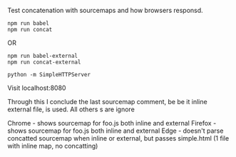 Test concatenation with sourcemaps and how browsers responsd.

    npm run babel
    npm run concat

OR

    npm run babel-external
    npm run concat-external

    python -m SimpleHTTPServer


Visit localhost:8080

Through this I conclude the last sourcemap comment, be be it inline external file, is used. All others s are ignore

Chrome - shows sourcemap for foo.js both inline and external
Firefox - shows sourcemap for foo.js both inline and external
Edge - doesn't parse concatted sourcemap when inline or external, but passes simple.html (1 file with inline map, no concatting)